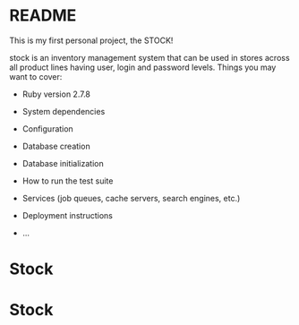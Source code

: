 # README

This is my first personal project, the STOCK!

stock is an inventory management system that can be used in stores across all product lines
having user, login and password levels.
Things you may want to cover:

* Ruby version 2.7.8

* System dependencies

* Configuration

* Database creation

* Database initialization

* How to run the test suite

* Services (job queues, cache servers, search engines, etc.)

* Deployment instructions

* ...
# Stock
# Stock
